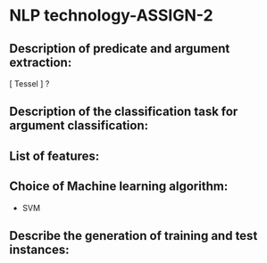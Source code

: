 # NLP technology-ASSIGN-2

## Description of predicate and argument extraction:

[ Tessel ] ?


## Description of the classification task for argument classification:



## List of features:


## Choice of Machine learning algorithm:

- SVM

## Describe the generation of training and test instances:

